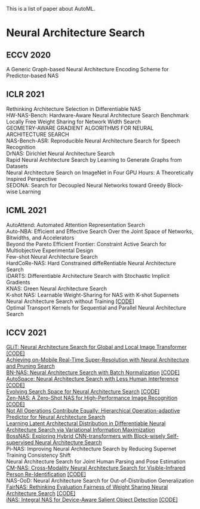 This is a list of paper about AutoML.

# Neural Architecture Search
## ECCV 2020
A Generic Graph-based Neural Architecture Encoding Scheme for Predictor-based NAS  
## ICLR 2021
Rethinking Architecture Selection in Differentiable NAS  
HW-NAS-Bench: Hardware-Aware Neural Architecture Search Benchmark
Locally Free Weight Sharing for Network Width Search  
GEOMETRY-AWARE GRADIENT ALGORITHMS FOR NEURAL ARCHITECTURE SEARCH  
NAS-Bench-ASR: Reproducible Neural Architecture Search for Speech Recognition  
DrNAS: Dirichlet Neural Architecture Search  
Rapid Neural Architecture Search by Learning to Generate Graphs from Datasets  
Neural Architecture Search on ImageNet in Four GPU Hours: A Theoretically Inspired Perspective  
SEDONA: Search for Decoupled Neural Networks toward Greedy Block-wise Learning
## ICML 2021
AutoAttend: Automated Attention Representation Search  
Auto-NBA: Efficient and Effective Search Over the Joint Space of Networks, Bitwidths, and Accelerators  
Beyond the Pareto Efficient Frontier: Constraint Active Search for Multiobjective Experimental Design  
Few-shot Neural Architecture Search  
HardCoRe-NAS: Hard Constrained diffeRentiable Neural Architecture Search  
iDARTS: Differentiable Architecture Search with Stochastic Implicit Gradients  
KNAS: Green Neural Architecture Search  
K-shot NAS: Learnable Weight-Sharing for NAS with K-shot Supernets  
Neural Architecture Search without Training [[CODE]](https://github.com/BayesWatch/nas-without-training)  
Optimal Transport Kernels for Sequential and Parallel Neural Architecture Search
## ICCV 2021
[GLiT: Neural Architecture Search for Global and Local Image Transformer](https://openaccess.thecvf.com/content/ICCV2021/papers/Chen_GLiT_Neural_Architecture_Search_for_Global_and_Local_Image_Transformer_ICCV_2021_paper.pdf) [[CODE]](https://github.com/bychen515/GLiT)  
[Achieving on-Mobile Real-Time Super-Resolution with Neural Architecture and Pruning Search](https://openaccess.thecvf.com/content/ICCV2021/papers/Zhan_Achieving_On-Mobile_Real-Time_Super-Resolution_With_Neural_Architecture_and_Pruning_Search_ICCV_2021_paper.pdf)  
[BN-NAS: Neural Architecture Search with Batch Normalization](https://openaccess.thecvf.com/content/ICCV2021/papers/Chen_BN-NAS_Neural_Architecture_Search_With_Batch_Normalization_ICCV_2021_paper.pdf) [[CODE]](https://github.com/bychen515/BNNAS)  
[AutoSpace: Neural Architecture Search with Less Human Interference](https://openaccess.thecvf.com/content/ICCV2021/papers/Zhou_AutoSpace_Neural_Architecture_Search_With_Less_Human_Interference_ICCV_2021_paper.pdf) [[CODE]](https://github.com/zhoudaquan/AutoSpace)  
[Evolving Search Space for Neural Architecture Search](https://openaccess.thecvf.com/content/ICCV2021/papers/Ci_Evolving_Search_Space_for_Neural_Architecture_Search_ICCV_2021_paper.pdf) [[CODE]](https://github.com/orashi/NSE)  
[Zen-NAS: A Zero-Shot NAS for High-Performance Image Recognition](https://openaccess.thecvf.com/content/ICCV2021/papers/Lin_Zen-NAS_A_Zero-Shot_NAS_for_High-Performance_Image_Recognition_ICCV_2021_paper.pdf) [[CODE]](https://openaccess.thecvf.com/content/ICCV2021/papers/Lin_Zen-NAS_A_Zero-Shot_NAS_for_High-Performance_Image_Recognition_ICCV_2021_paper.pdf)  
[Not All Operations Contribute Equally: Hierarchical Operation-adaptive Predictor for Neural Architecture Search](https://openaccess.thecvf.com/content/ICCV2021/papers/Chen_Not_All_Operations_Contribute_Equally_Hierarchical_Operation-Adaptive_Predictor_for_Neural_ICCV_2021_paper.pdf)  
[Learning Latent Architectural Distribution in Differentiable Neural Architecture Search via Variational Information Maximization](https://openaccess.thecvf.com/content/ICCV2021/papers/Wang_Learning_Latent_Architectural_Distribution_in_Differentiable_Neural_Architecture_Search_via_ICCV_2021_paper.pdf)  
[BossNAS: Exploring Hybrid CNN-transformers with Block-wisely Self-supervised Neural Architecture Search](https://openaccess.thecvf.com/content/ICCV2021/papers/Li_BossNAS_Exploring_Hybrid_CNN-Transformers_With_Block-Wisely_Self-Supervised_Neural_Architecture_Search_ICCV_2021_paper.pdf)  
Pi-NAS: Improving Neural Architecture Search by Reducing Supernet Training Consistency Shift  
Neural Architecture Search for Joint Human Parsing and Pose Estimation  
[CM-NAS: Cross-Modality Neural Architecture Search for Visible-Infrared Person Re-Identification](https://openaccess.thecvf.com/content/ICCV2021/papers/Fu_CM-NAS_Cross-Modality_Neural_Architecture_Search_for_Visible-Infrared_Person_Re-Identification_ICCV_2021_paper.pdf) [[CODE]]( https://github.com/JDAI-CV/CM-NAS)  
NAS-OoD: Neural Architecture Search for Out-of-Distribution Generalization  
[FairNAS: Rethinking Evaluation Fairness of Weight Sharing Neural Architecture Search](https://openaccess.thecvf.com/content/ICCV2021/papers/Chu_FairNAS_Rethinking_Evaluation_Fairness_of_Weight_Sharing_Neural_Architecture_Search_ICCV_2021_paper.pdf) [[CODE]]()  
[iNAS: Integral NAS for Device-Aware Salient Object Detection](https://openaccess.thecvf.com/content/ICCV2021/papers/Gu_iNAS_Integral_NAS_for_Device-Aware_Salient_Object_Detection_ICCV_2021_paper.pdf) [[CODE]](https://mmcheng.net/inas/)
